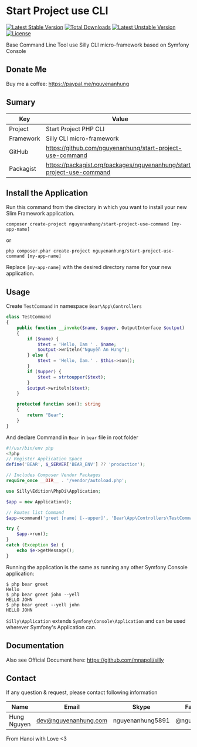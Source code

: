 # Start Project use CLI

[![Latest Stable Version](http://poser.pugx.org/nguyenanhung/start-project-use-command/v)](https://packagist.org/packages/nguyenanhung/start-project-use-command) [![Total Downloads](http://poser.pugx.org/nguyenanhung/start-project-use-command/downloads)](https://packagist.org/packages/nguyenanhung/start-project-use-command) [![Latest Unstable Version](http://poser.pugx.org/nguyenanhung/start-project-use-command/v/unstable)](https://packagist.org/packages/nguyenanhung/start-project-use-command) [![License](http://poser.pugx.org/nguyenanhung/start-project-use-command/license)](https://packagist.org/packages/nguyenanhung/start-project-use-command)

Base Command Line Tool use Silly CLI micro-framework based on Symfony Console

## Donate Me

Buy me a coffee: https://paypal.me/nguyenanhung

## Sumary

| Key       | Value                                                        |
| --------- | ------------------------------------------------------------ |
| Project   | Start Project PHP CLI                                        |
| Framework | Silly CLI micro-framework                                    |
| GitHub    | https://github.com/nguyenanhung/start-project-use-command    |
| Packagist | https://packagist.org/packages/nguyenanhung/start-project-use-command |

## Install the Application

Run this command from the directory in which you want to install your new Slim Framework application.

```shell
composer create-project nguyenanhung/start-project-use-command [my-app-name]
```

or

```shell
php composer.phar create-project nguyenanhung/start-project-use-command [my-app-name]
```

Replace `[my-app-name]` with the desired directory name for your new application.

## Usage

Create `TestCommand` in namespace `Bear\App\Controllers`

```php
class TestCommand
{
    public function __invoke($name, $upper, OutputInterface $output)
    {
        if ($name) {
            $text = 'Hello, Iam ' . $name;
            $output->writeln("Nguyễn An Hưng");
        } else {
            $text = 'Hello, Iam.' . $this->son();
        }
        if ($upper) {
            $text = strtoupper($text);
        }
        $output->writeln($text);
    }

    protected function son(): string
    {
        return "Bear";
    }
}

```

And declare Command in `Bear` in `bear` file in root folder

```php
#!/usr/bin/env php
<?php
// Register Application Space
define('BEAR', $_SERVER['BEAR_ENV'] ?? 'production');

// Includes Composer Vendor Packages
require_once __DIR__ . '/vendor/autoload.php';

use Silly\Edition\PhpDi\Application;

$app = new Application();

// Routes list Command
$app->command('greet [name] [--upper]', 'Bear\App\Controllers\TestCommand');

try {
    $app->run();
}
catch (Exception $e) {
    echo $e->getMessage();
}

```

Running the application is the same as running any other Symfony Console application:

```
$ php bear greet
Hello
$ php bear greet john --yell
HELLO JOHN
$ php bear greet --yell john
HELLO JOHN
```

`Silly\Application` extends `Symfony\Console\Application` and can be used wherever Symfony's Application can.

## Documentation

Also see Official Document here: https://github.com/mnapoli/silly

## Contact

If any question & request, please contact following information

| Name        | Email                | Skype            | Facebook      |
| ----------- | -------------------- | ---------------- | ------------- |
| Hung Nguyen | dev@nguyenanhung.com | nguyenanhung5891 | @nguyenanhung |

From Hanoi with Love <3
